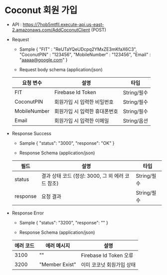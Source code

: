 # Coconut 회원 가입


- API : https://7hob5mtfll.execute-api.us-east-2.amazonaws.com/AddCoconutClient (POST)


- Request

  * Sample
  {
      "FIT" : "ReUTaYQeUDcpq2YMxZE3mKfaX6C3",
      "CoconutPIN" : "123456",
      "MobileNumber" : "123456",
      "Email" : "aaaaa@google.com"
  }
  
  * Request body schema (application/json)
  
  요청 변수 | 설명 | 타입
  ------------ | ------------- | -------------
  FIT | Firebase Id Token | String/필수
  CoconutPIN | 회원가입 시 입력한 비밀번호 | String/필수
  MobileNumber | 회원가입 시 입력한 휴대폰번호 | String/필수
  Email | 회원가입 시 입력한 이메일 | String/옵션

- Response Success

  * Sample 
  {
      "status": "3000",
      "response": "OK"
  }
  
  * Response Schema (application/json)

  필드 | 설명 | 타입
  ------------ | ------------- | -------------
  status | 결과 상태 코드 (정상: 3000, 그 외 에러 코드 참조) | String/필수
  response | 요청 결과 | String/필수
  
- Response Error
  
  * Sample
  {
      "status": "3200",
      "response": ""
  }
  
  * Response Schema (application/json)

  에러 코드 | 에러 메시지 | 설명
  ------------ | ------------- | -------------
  3100 | "" | Firebase Id Token 오류
  3200 | "Member Exist" | 이미 코코넛 회원가입 상태
  
